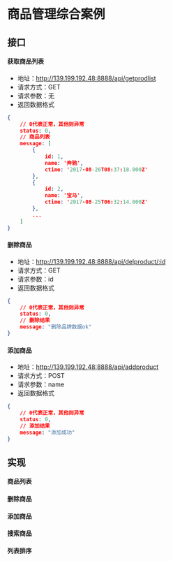 # 商品管理综合案例

## 接口

#### 获取商品列表
- 地址：http://139.199.192.48:8888/api/getprodlist
- 请求方式：GET
- 请求参数：无
- 返回数据格式
```json
{
	// 0代表正常，其他则异常
	status: 0,
	// 商品列表
	message: [
		{
			id: 1,
			name: '奔驰',
			ctime: '2017-08-26T08:37:18.000Z'
		},
		{
			id: 2,
			name: '宝马',
			ctime: '2017-08-25T06:32:14.000Z'
		},
		...
	]
}
```

#### 删除商品
- 地址：http://139.199.192.48:8888/api/delproduct/:id
- 请求方式：GET
- 请求参数：id
- 返回数据格式
```json
{
	// 0代表正常，其他则异常
	status: 0,
	// 删除结果
	message: "删除品牌数据ok"
}
```

#### 添加商品
- 地址：http://139.199.192.48:8888/api/addproduct
- 请求方式：POST
- 请求参数：name
- 返回数据格式
```json
{
	// 0代表正常，其他则异常
	status: 0,
	// 添加结果
	message: "添加成功"
}
```

## 实现

#### 商品列表
#### 删除商品
#### 添加商品
#### 搜索商品
#### 列表排序
